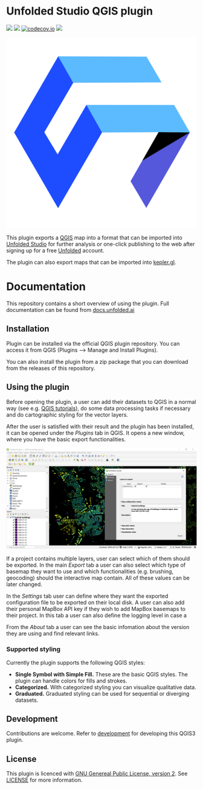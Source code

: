 

# Unfolded Studio QGIS plugin
![](https://github.com/UnfoldedInc/qgis-plugin/workflows/Tests/badge.svg)
![](https://github.com/UnfoldedInc/qgis-plugin/workflows/TestsLTR/badge.svg)
[![codecov.io](https://codecov.io/github/UnfoldedInc/qgis-plugin/coverage.svg?branch=master)](https://codecov.io/github/UnfoldedInc/qgis-plugin?branch=master)
![](https://github.com/UnfoldedInc/qgis-plugin/workflows/Release/badge.svg)

![Unfolded logo](docs/imgs/uf_qgis_logo.svg)

This plugin exports a [QGIS](http://qgis.org/) map into a format that can be imported into  [Unfolded Studio](https://studio.unfolded.ai/)  for further analysis or one-click publishing to the web after signing up for a free  [Unfolded](https://unfolded.ai/)  account.

The plugin can also export maps that can be imported into  [kepler.gl](https://kepler.gl/).

# Documentation 
This repository contains a short overview of using the plugin. Full documentation can be found from [docs.unfolded.ai](https://docs.unfolded.ai/)

## Installation
Plugin can be installed via the official QGIS plugin repository. You can access it from QGIS (Plugins --> Manage and Install Plugins). 

You can also install the plugin from a zip package that you can download from the releases of this repository. 

## Using the plugin

Before opening the plugin, a user can add their datasets to QGIS in a normal way (see e.g. [QGIS tutorials](https://www.qgistutorials.com/en/)), do some data processing tasks if necessary and do cartographic styling for the vector layers. 

After the user is satisfied with their result and the plugin has been installed, it can be opened under the *Plugins* tab in QGIS. It opens a new window, where you have the basic export functionalities. 

![Main plugin dialog](docs/imgs/main_dialog.png)

If a project contains multiple layers, user can select which of them should be exported. In the main *Export* tab a user can also select which type of basemap they want to use and which functionalities (e.g. brushing, geocoding) should the interactive map contain. All of these values can be later changed. 

In the *Settings* tab user can define where they want the exported configuration file to be exported on their local disk. A user can also add their personal MapBox API key if they wish to add MapBox basemaps to their project. In this tab a user can also define the logging level in case a 

From the *About* tab a user can see the basic infomation about the version they are using and find relevant links. 

### Supported styling
Currently the plugin supports the following QGIS styles:

 - **Single Symbol with Simple Fill.** These are the basic QGIS styles. The plugin can handle colors for fills and strokes. 
 - **Categorized.** With categorized styling you can visualize qualitative data. 
 - **Graduated.** Graduated styling can be used for sequential or diverging datasets. 

## Development
Contributions are welcome. Refer to [development](docs/development.md) for developing this QGIS3 plugin.

## License
This plugin is licenced with
[GNU Genereal Public License, version 2](https://www.gnu.org/licenses/old-licenses/gpl-2.0.en.html).
See [LICENSE](LICENSE) for more information.
